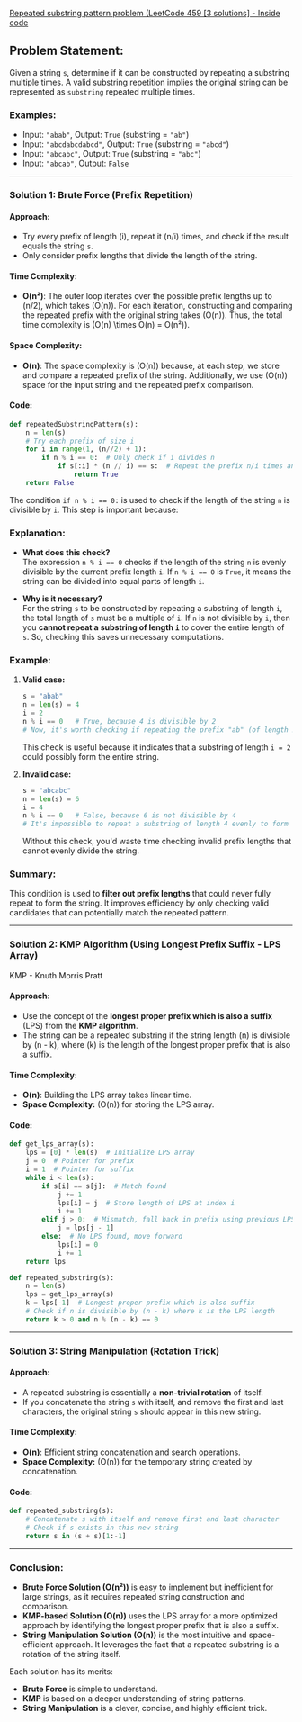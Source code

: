 


[Repeated substring pattern problem (LeetCode 459 [3 solutions] - Inside code](https://youtu.be/lumwBLJOQpk?si=Sbmn-KvFcDRRzLEb)


## Problem Statement: 
Given a string `s`, determine if it can be constructed by repeating a substring multiple times. A valid substring repetition implies the original string can be represented as `substring` repeated multiple times.

### Examples:
- Input: `"abab"`, Output: `True` (substring = `"ab"`)
- Input: `"abcdabcdabcd"`, Output: `True` (substring = `"abcd"`)
- Input: `"abcabc"`, Output: `True` (substring = `"abc"`)
- Input: `"abcab"`, Output: `False`

---

### Solution 1: Brute Force (Prefix Repetition)
#### Approach:
- Try every prefix of length \(i\), repeat it \(n/i\) times, and check if the result equals the string `s`.
- Only consider prefix lengths that divide the length of the string.

#### Time Complexity:
- **O(n²)**: The outer loop iterates over the possible prefix lengths up to \(n/2\), which takes \(O(n)\). For each iteration, constructing and comparing the repeated prefix with the original string takes \(O(n)\). Thus, the total time complexity is \(O(n) \times O(n) = O(n²)\).

#### Space Complexity:
- **O(n)**: The space complexity is \(O(n)\) because, at each step, we store and compare a repeated prefix of the string. Additionally, we use \(O(n)\) space for the input string and the repeated prefix comparison.

#### Code:
```python
def repeatedSubstringPattern(s):
    n = len(s)
    # Try each prefix of size i
    for i in range(1, (n//2) + 1):
        if n % i == 0:  # Only check if i divides n
            if s[:i] * (n // i) == s:  # Repeat the prefix n/i times and check equality
                return True
    return False
```



The condition `if n % i == 0:` is used to check if the length of the string `n` is divisible by `i`. This step is important because:

### Explanation:
- **What does this check?**  
  The expression `n % i == 0` checks if the length of the string `n` is evenly divisible by the current prefix length `i`. If `n % i == 0` is `True`, it means the string can be divided into equal parts of length `i`.

- **Why is it necessary?**  
  For the string `s` to be constructed by repeating a substring of length `i`, the total length of `s` must be a multiple of `i`. If `n` is not divisible by `i`, then you **cannot repeat a substring of length `i`** to cover the entire length of `s`. So, checking this saves unnecessary computations.

### Example:

1. **Valid case:**
   ```python
   s = "abab"
   n = len(s) = 4
   i = 2
   n % i == 0   # True, because 4 is divisible by 2
   # Now, it's worth checking if repeating the prefix "ab" (of length 2) twice equals "abab"
   ```
   This check is useful because it indicates that a substring of length `i = 2` could possibly form the entire string.

2. **Invalid case:**
   ```python
   s = "abcabc"
   n = len(s) = 6
   i = 4
   n % i == 0   # False, because 6 is not divisible by 4
   # It's impossible to repeat a substring of length 4 evenly to form a string of length 6
   ```
   Without this check, you'd waste time checking invalid prefix lengths that cannot evenly divide the string.

### Summary:
This condition is used to **filter out prefix lengths** that could never fully repeat to form the string. It improves efficiency by only checking valid candidates that can potentially match the repeated pattern.


---

### Solution 2: KMP Algorithm (Using Longest Prefix Suffix - LPS Array)


KMP - Knuth Morris Pratt
#### Approach:
- Use the concept of the **longest proper prefix which is also a suffix** (LPS) from the **KMP algorithm**.
- The string can be a repeated substring if the string length \(n\) is divisible by \(n - k\), where \(k\) is the length of the longest proper prefix that is also a suffix.

#### Time Complexity:
- **O(n)**: Building the LPS array takes linear time.
- **Space Complexity:** \(O(n)\) for storing the LPS array.

#### Code:
```python
def get_lps_array(s):
    lps = [0] * len(s)  # Initialize LPS array
    j = 0  # Pointer for prefix
    i = 1  # Pointer for suffix
    while i < len(s):
        if s[i] == s[j]:  # Match found
            j += 1
            lps[i] = j  # Store length of LPS at index i
            i += 1
        elif j > 0:  # Mismatch, fall back in prefix using previous LPS value
            j = lps[j - 1]
        else:  # No LPS found, move forward
            lps[i] = 0
            i += 1
    return lps

def repeated_substring(s):
    n = len(s)
    lps = get_lps_array(s)
    k = lps[-1]  # Longest proper prefix which is also suffix
    # Check if n is divisible by (n - k) where k is the LPS length
    return k > 0 and n % (n - k) == 0
```

---

### Solution 3: String Manipulation (Rotation Trick)
#### Approach:
- A repeated substring is essentially a **non-trivial rotation** of itself.
- If you concatenate the string `s` with itself, and remove the first and last characters, the original string `s` should appear in this new string.

#### Time Complexity:
- **O(n)**: Efficient string concatenation and search operations.
- **Space Complexity:** \(O(n)\) for the temporary string created by concatenation.

#### Code:
```python
def repeated_substring(s):
    # Concatenate s with itself and remove first and last character
    # Check if s exists in this new string
    return s in (s + s)[1:-1]
```

---

### Conclusion:
- **Brute Force Solution (O(n²))** is easy to implement but inefficient for large strings, as it requires repeated string construction and comparison.
- **KMP-based Solution (O(n))** uses the LPS array for a more optimized approach by identifying the longest proper prefix that is also a suffix.
- **String Manipulation Solution (O(n))** is the most intuitive and space-efficient approach. It leverages the fact that a repeated substring is a rotation of the string itself.

Each solution has its merits:
- **Brute Force** is simple to understand.
- **KMP** is based on a deeper understanding of string patterns.
- **String Manipulation** is a clever, concise, and highly efficient trick.





